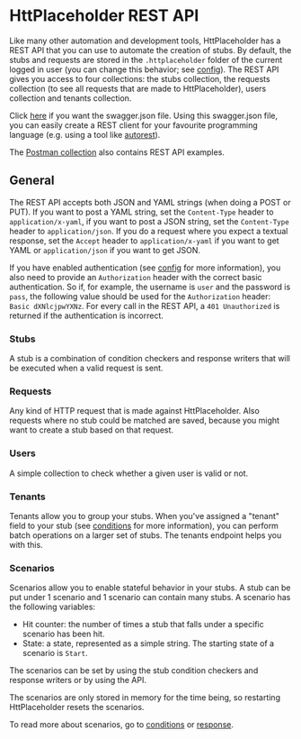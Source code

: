 # HttPlaceholder REST API

Like many other automation and development tools, HttPlaceholder has a REST API that you can use to automate the creation of stubs. By default, the stubs and requests are stored in the `.httplaceholder` folder of the current logged in user (you can change this behavior; see [config](CONFIG.md)). The REST API gives you access to four collections: the stubs collection, the requests collection (to see all requests that are made to HttPlaceholder), users collection and tenants collection.

Click [here](https://github.com/dukeofharen/httplaceholder/releases/latest) if you want the swagger.json file. Using this swagger.json file, you can easily create a REST client for your favourite programming language (e.g. using a tool like [autorest](https://github.com/Azure/autorest)).

The [Postman collection](samples/requests.json) also contains REST API examples.

## General

The REST API accepts both JSON and YAML strings (when doing a POST or PUT). If you want to post a YAML string, set the `Content-Type` header to `application/x-yaml`, if you want to post a JSON string, set the `Content-Type` header to `application/json`. If you do a request where you expect a textual response, set the `Accept` header to `application/x-yaml` if you want to get YAML or `application/json` if you want to get JSON.

If you have enabled authentication (see [config](CONFIG.md) for more information), you also need to provide an `Authorization` header with the correct basic authentication. So if, for example, the username is `user` and the password is `pass`, the following value should be used for the `Authorization` header: `Basic dXNlcjpwYXNz`. For every call in the REST API, a `401 Unauthorized` is returned if the authentication is incorrect.

### Stubs

A stub is a combination of condition checkers and response writers that will be executed when a valid request is sent.

### Requests

Any kind of HTTP request that is made against HttPlaceholder. Also requests where no stub could be matched are saved, because you might want to create a stub based on that request.

### Users

A simple collection to check whether a given user is valid or not.

### Tenants

Tenants allow you to group your stubs. When you've assigned a "tenant" field to your stub (see [conditions](CONDITIONS.md) for more information), you can perform batch operations on a larger set of stubs. The tenants endpoint helps you with this.

### Scenarios

Scenarios allow you to enable stateful behavior in your stubs. A stub can be put under 1 scenario and 1 scenario can contain many stubs. A scenario has the following variables:
* Hit counter: the number of times a stub that falls under a specific scenario has been hit.
* State: a state, represented as a simple string. The starting state of a scenario is `Start`.

The scenarios can be set by using the stub condition checkers and response writers or by using the API.

The scenarios are only stored in memory for the time being, so restarting HttPlaceholder resets the scenarios.

To read more about scenarios, go to [conditions](CONDITIONS.md) or [response](RESPONSE.md).
